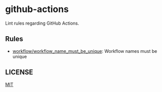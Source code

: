 # github-actions

Lint rules regarding GitHub Actions.

## Rules

- [workflow/workflow_name_must_be_unique](workflow/workflow_name_must_be_unique): Workflow names must be unique

## LICENSE

[MIT](LICENSE)
